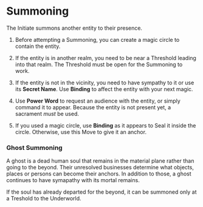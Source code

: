 # Summoning

The Initiate summons another entity to their presence.

1. Before attempting a Summoning, you can create a magic circle to contain the entity. 

1. If the entity is in another realm, you need to be near a Threshold leading into that realm. 
The Threshold must be open for the Summoning to work.

1. If the entity is not in the vicinity, you need to have sympathy to it or use its __Secret Name__. 
Use __Binding__ to affect the entity with your next magic. 

1. Use __Power Word__ to request an audience with the entity, or simply command it to appear. 
Because the entity is not present yet, a sacrament _must_ be used.

1. If you used a magic circle, use __Binding__ as it appears to Seal it inside the circle.
Otherwise, use this Move to give it an anchor.


### Ghost Summoning

A ghost is a dead human soul that remains in the material plane rather than going to the beyond.
Their unresolved businesses determine what objects, places or persons can become their anchors.
In addition to those, a ghost continues to have symapathy with its mortal remains.

If the soul has already departed for the beyond, it can be summoned only at a Treshold to the Underworld.
